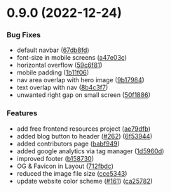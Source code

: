 # 0.9.0 (2022-12-24)


### Bug Fixes

* default navbar ([67db8fd](https://github.com/haideralipunjabi/4c-site/commit/67db8fd861b430f9517239076e71ac7628b3e502))
* font-size in mobile screens ([a47e03c](https://github.com/haideralipunjabi/4c-site/commit/a47e03c28dab7ba80f3ea83150ca2a3fecf96cf3))
* horizontal overflow ([59c6f81](https://github.com/haideralipunjabi/4c-site/commit/59c6f81b0f3b9d4e2626d4ef1bcf03a162574c4c))
* mobile padding ([1b11f06](https://github.com/haideralipunjabi/4c-site/commit/1b11f0661215c2c77e99a38812a827d74dabcb7a))
* nav area overlap with hero image ([9b17984](https://github.com/haideralipunjabi/4c-site/commit/9b179841b54381479abd260665155d97cb5b52cf))
* text overlap with nav ([8b4c3f7](https://github.com/haideralipunjabi/4c-site/commit/8b4c3f7bda23dce32a75f4a09eea4018819e97d9))
* unwanted right gap on small screen ([50f1886](https://github.com/haideralipunjabi/4c-site/commit/50f1886d131fca11dd299d18a6db9f9bee57acff))


### Features

* add free frontend resources project ([ae79dfb](https://github.com/haideralipunjabi/4c-site/commit/ae79dfbac7bea48f91a8be0c6bd623ebf9f936c1))
* added blog button to header ([#262](https://github.com/haideralipunjabi/4c-site/issues/262)) ([6f53944](https://github.com/haideralipunjabi/4c-site/commit/6f53944286ccc7c944154c1ac969c9b663a50b79))
* added contributors page ([babf949](https://github.com/haideralipunjabi/4c-site/commit/babf949d8a2a5c71afb25ee6c3dbb8a70867d88d))
* added google analytics via tag manager ([1d5960d](https://github.com/haideralipunjabi/4c-site/commit/1d5960da3973d69331d114a14d3f6cf07701d445))
* improved footer ([b158730](https://github.com/haideralipunjabi/4c-site/commit/b158730d4cebc8aa8b498b5f773a13bcadc54992))
* OG & Favicon in Layout ([712fbdc](https://github.com/haideralipunjabi/4c-site/commit/712fbdc005780f0e8dec412218e023111c80cf6c))
* reduced the image file size ([cce5343](https://github.com/haideralipunjabi/4c-site/commit/cce53436d841af53d7e116192ae6dcfff9872df9))
* update website color scheme ([#161](https://github.com/haideralipunjabi/4c-site/issues/161)) ([ca25782](https://github.com/haideralipunjabi/4c-site/commit/ca25782bd9e2078edcf0bbebe2c1dc7e02de30f5))



